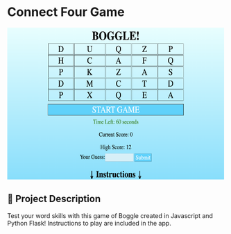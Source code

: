 # Connect Four Game

<img src='./boggle.png' alt='boggle screenshot' height='350' width='500'>

## 🧐 Project Description

Test your word skills with this game of Boggle created in Javascript and Python Flask! Instructions to play are included in the app.
